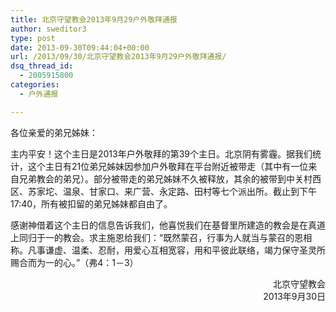 ```yaml
---
title: 北京守望教会2013年9月29户外敬拜通报
author: sweditor3
type: post
date: 2013-09-30T09:44:04+00:00
url: /2013/09/30/北京守望教会2013年9月29户外敬拜通报/
dsq_thread_id:
  - 2005915800
categories:
  - 户外通报

---
```

各位亲爱的弟兄姊妹：

主内平安！这个主日是2013年户外敬拜的第39个主日。北京阴有雾霾。据我们统计，这个主日有21位弟兄姊妹因参加户外敬拜在平台附近被带走（其中有一位来自兄弟教会的弟兄）。部分被带走的弟兄姊妹不久被释放，其余的被带到中关村西区、苏家坨、温泉、甘家口、来广营、永定路、田村等七个派出所。截止到下午17:40，所有被扣留的弟兄姊妹都自由了。

感谢神借着这个主日的信息告诉我们，他喜悦我们在基督里所建造的教会是在真道上同归于一的教会。求主施恩给我们：“既然蒙召，行事为人就当与蒙召的恩相称。凡事谦虚、温柔、忍耐，用爱心互相宽容，用和平彼此联络，竭力保守圣灵所赐合而为一的心。”（弗4：1－3）

<p style="text-align: right;">
  北京守望教会<br /> 2013年9月30日
</p>